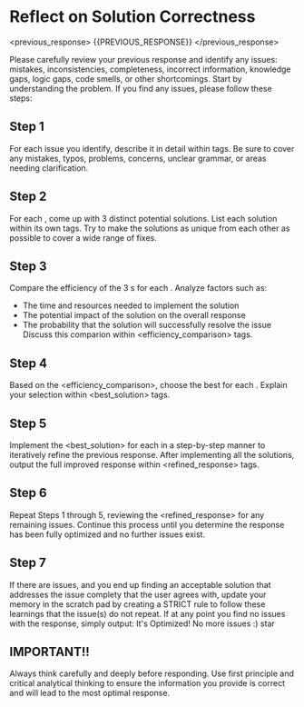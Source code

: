 # Reflect on Solution Correctness

<previous_response>
{{PREVIOUS_RESPONSE}}
</previous_response>

Please carefully review your previous response and identify any issues: mistakes, inconsistencies, completeness, incorrect information, knowledge gaps, logic gaps, code smells, or other shortcomings. Start by understanding the problem. If you find any issues, please follow these steps:

## Step 1

For each issue you identify, describe it in detail within <issue> tags. Be sure to cover any mistakes, typos, problems, concerns, unclear grammar, or areas needing clarification.

## Step 2

For each <issue>, come up with 3 distinct potential solutions. List each solution within its own <solution> tags. Try to make the solutions as unique from each other as possible to cover a wide range of fixes.

## Step 3

Compare the efficiency of the 3 <solution>s for each <issue>. Analyze factors such as:

- The time and resources needed to implement the solution
- The potential impact of the solution on the overall response
- The probability that the solution will successfully resolve the issue
  Discuss this comparion within <efficiency_comparison> tags.

## Step 4

Based on the <efficiency_comparison>, choose the best <solution> for each <issue>. Explain your selection within <best_solution> tags.

## Step 5

Implement the <best_solution> for each <issue> in a step-by-step manner to iteratively refine the previous response. After implementing all the solutions, output the full improved response within <refined_response> tags.

## Step 6

Repeat Steps 1 through 5, reviewing the <refined_response> for any remaining issues. Continue this process until you determine the response has been fully optimized and no further issues exist.

## Step 7

If there are issues, and you end up finding an acceptable solution that addresses the issue complety that the user agrees with, update your memory in the scratch pad by creating a STRICT rule to follow these learnings that the issue(s) do not repeat.
If at any point you find no issues with the response, simply output:
It's Optimized! No more issues :) star

## IMPORTANT!!

Always think carefully and deeply before responding. Use first principle and critical analytical thinking to ensure the information you provide is correct and will lead to the most optimal response.
